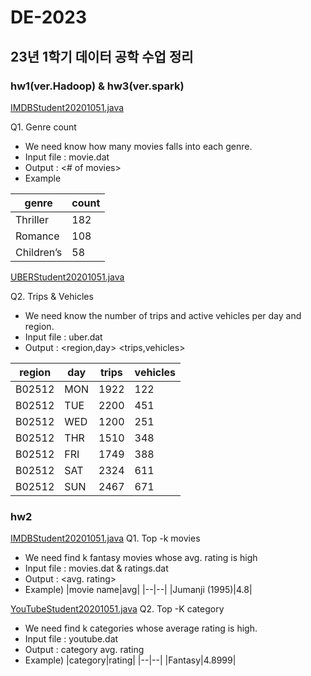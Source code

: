 # DE-2023
## 23년 1학기 데이터 공학 수업 정리

### hw1(ver.Hadoop) & hw3(ver.spark)
[IMDBStudent20201051.java](https://github.com/ryu-hyesu/DE-2023/blob/main/HW1/IMDBStudent20201051.java)

Q1. Genre count
+ We need know how many movies falls into each genre.
+ Input file : movie.dat
+ Output : <Genre> <# of movies>
+ Example
 
|genre|count|
|--|--|
|Thriller|182|
|Romance|108|
|Children’s|58|
 
[UBERStudent20201051.java](https://github.com/ryu-hyesu/DE-2023/blob/main/HW1/UBERStudent20201051.java)
 
Q2. Trips & Vehicles
+ We need know the number of trips and active vehicles per day and region.
+ Input file : uber.dat
+ Output : <region,day> <trips,vehicles>
 
|region|day|trips|vehicles|
|--|--|--|--|
|B02512|MON|1922|122|
|B02512|TUE|2200|451|
|B02512|WED|1200|251|
|B02512|THR|1510|348|
|B02512|FRI|1749|388|
|B02512|SAT|2324|611|
|B02512|SUN|2467|671|
 
### hw2
[IMDBStudent20201051.java](https://github.com/ryu-hyesu/DE-2023/blob/main/HW2/IMDBStudent20201051.java)
Q1. Top -k movies
+ We need find k fantasy movies whose avg. rating is high
+ Input file : movies.dat & ratings.dat
+ Output : <movie name> <avg. rating>
+ Example)
|movie name|avg|
|--|--|
|Jumanji (1995)|4.8|

[YouTubeStudent20201051.java](https://github.com/ryu-hyesu/DE-2023/blob/main/HW2/YouTubeStudent20201051.java)
Q2. Top -K category
+ We need find k categories whose average rating is high.
+ Input file : youtube.dat
+ Output : category avg. rating
+ Example)
|category|rating|
|--|--|
|Fantasy|4.8999|
